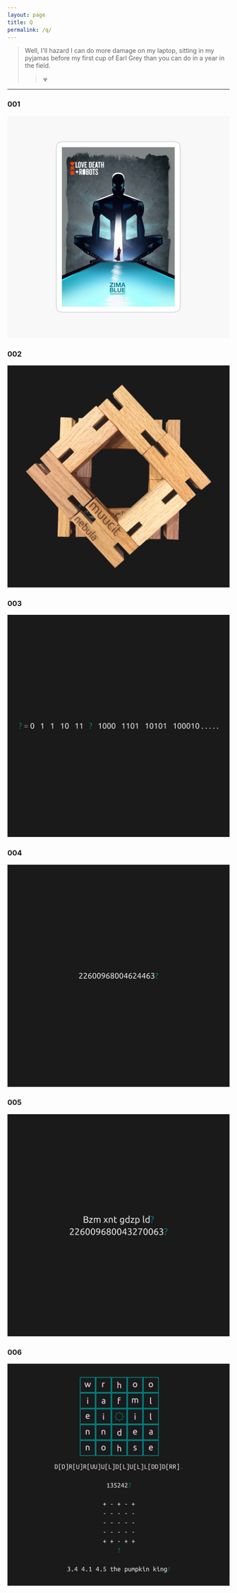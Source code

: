 ```yaml
---
layout: page
title: Q
permalink: /q/
---
```


> Well, I'll hazard I can do more damage on my laptop, sitting in my pyjamas
> before my first cup of Earl Grey than you can do in a year in the field.
>> ☣

---

### **001**

![Q 001](/assets/img/q001.jpg "Q 001")

### **002**

![Q 002](/assets/img/q002.jpg "Q 002")

### **003**

![Q 003](/assets/img/q003.jpg "Q 003")

### **004**

![Q 004](/assets/img/q004.jpg "Q 004")

### **005**

![Q 005](/assets/img/q005.jpg "Q 005")

### **006**

![Q 006](/assets/img/q006.jpg "Q 006")
